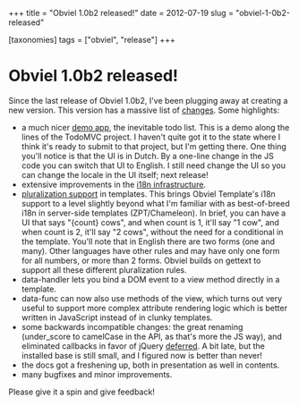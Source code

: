 +++
title = "Obviel 1.0b2 released!"
date = 2012-07-19
slug = "obviel-1-0b2-released"

[taxonomies]
tags = ["obviel", "release"]
+++

# Obviel 1.0b2 released!

Since the last release of Obviel 1.0b2, I've been plugging away at
creating a new version. This version has a massive list of
[changes](http://www.obviel.org/en/1.0b2/CHANGES.html). Some highlights:

- a much nicer [demo
  app](http://www.obviel.org/en/1.0b2/_static/demo/todos/index.html),
  the inevitable todo list. This is a demo along the lines of the
  TodoMVC project. I haven't quite got it to the state where I think
  it's ready to submit to that project, but I'm getting there. One thing
  you'll notice is that the UI is in Dutch. By a one-line change in the
  JS code you can switch that UI to English. I still need change the UI
  so you can change the locale in the UI itself; next release!
- extensive improvements in the [i18n
  infrastructure](http://www.obviel.org/en/1.0b2/i18n.html).
- [pluralization
  support](http://www.obviel.org/en/1.0b2/template_i18n.html#pluralization)
  in templates. This brings Obviel Template's i18n support to a level
  slightly beyond what I'm familiar with as best-of-breed i18n in
  server-side templates (ZPT/Chameleon). In brief, you can have a UI
  that says "{count} cows", and when count is 1, it'll say "1 cow", and
  when count is 2, it'll say "2 cows", without the need for a
  conditional in the template. You'll note that in English there are two
  forms (one and many). Other languages have other rules and may have
  only one form for all numbers, or more than 2 forms. Obviel builds on
  gettext to support all these different pluralization rules.
- data-handler lets you bind a DOM event to a view method directly in a
  template.
- data-func can now also use methods of the view, which turns out very
  useful to support more complex attribute rendering logic which is
  better written in JavaScript instead of in clunky templates.
- some backwards incompatible changes: the great renaming (under_score
  to camelCase in the API, as that's more the JS way), and eliminated
  callbacks in favor of jQuery
  [deferred](http://api.jquery.com/category/deferred-object/). A bit
  late, but the installed base is still small, and I figured now is
  better than never!
- the docs got a freshening up, both in presentation as well in
  contents.
- many bugfixes and minor improvements.

Please give it a spin and give feedback!
